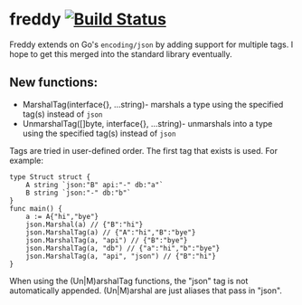 freddy [![Build Status](https://travis-ci.org/beatgammit/freddy.png)](https://travis-ci.org/beatgammit/freddy)
======

Freddy extends on Go's `encoding/json` by adding support for multiple tags. I hope to get this merged into the standard library eventually.

New functions:
--------------

* MarshalTag(interface{}, ...string)- marshals a type using the specified tag(s) instead of `json`
* UnmarshalTag([]byte, interface{}, ...string)- unmarshals into a type using the specified tag(s) instead of `json`

Tags are tried in user-defined order. The first tag that exists is used. For example:

    type Struct struct {
        A string `json:"B" api:"-" db:"a"`
        B string `json:"-" db:"b"`
    }
    func main() {
        a := A{"hi","bye"}
        json.Marshal(a) // {"B":"hi"}
        json.MarshalTag(a) // {"A":"hi","B":"bye"}
        json.MarshalTag(a, "api") // {"B":"bye"}
        json.MarshalTag(a, "db") // {"a":"hi","b":"bye"}
        json.MarshalTag(a, "api", "json") // {"B":"hi"}
    }

When using the (Un|M)arshalTag functions, the "json" tag is not automatically appended. (Un|M)arshal are just aliases that pass in "json".
